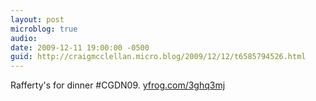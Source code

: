 ```yaml
---
layout: post
microblog: true
audio: 
date: 2009-12-11 19:00:00 -0500
guid: http://craigmcclellan.micro.blog/2009/12/12/t6585794526.html
---
```

Rafferty's for dinner #CGDN09.  [yfrog.com/3ghq3mj](http://yfrog.com/3ghq3mj)
